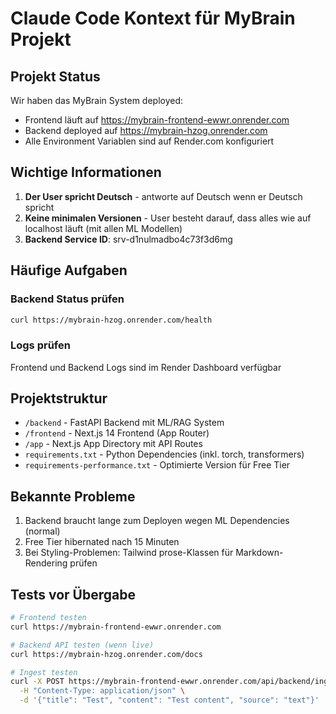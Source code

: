 # Claude Code Kontext für MyBrain Projekt

## Projekt Status
Wir haben das MyBrain System deployed:
- Frontend läuft auf https://mybrain-frontend-ewwr.onrender.com
- Backend deployed auf https://mybrain-hzog.onrender.com
- Alle Environment Variablen sind auf Render.com konfiguriert

## Wichtige Informationen
1. **Der User spricht Deutsch** - antworte auf Deutsch wenn er Deutsch spricht
2. **Keine minimalen Versionen** - User besteht darauf, dass alles wie auf localhost läuft (mit allen ML Modellen)
3. **Backend Service ID**: srv-d1nulmadbo4c73f3d6mg

## Häufige Aufgaben

### Backend Status prüfen
```bash
curl https://mybrain-hzog.onrender.com/health
```

### Logs prüfen
Frontend und Backend Logs sind im Render Dashboard verfügbar

## Projektstruktur
- `/backend` - FastAPI Backend mit ML/RAG System
- `/frontend` - Next.js 14 Frontend (App Router)
- `/app` - Next.js App Directory mit API Routes
- `requirements.txt` - Python Dependencies (inkl. torch, transformers)
- `requirements-performance.txt` - Optimierte Version für Free Tier

## Bekannte Probleme
1. Backend braucht lange zum Deployen wegen ML Dependencies (normal)
2. Free Tier hibernated nach 15 Minuten
3. Bei Styling-Problemen: Tailwind prose-Klassen für Markdown-Rendering prüfen

## Tests vor Übergabe
```bash
# Frontend testen
curl https://mybrain-frontend-ewwr.onrender.com

# Backend API testen (wenn live)
curl https://mybrain-hzog.onrender.com/docs

# Ingest testen
curl -X POST https://mybrain-frontend-ewwr.onrender.com/api/backend/ingest/text \
  -H "Content-Type: application/json" \
  -d '{"title": "Test", "content": "Test content", "source": "text"}'
```
